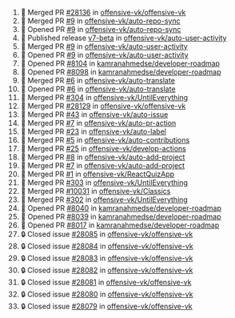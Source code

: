 <!--START_SECTION:activity-->
1. 🎉 Merged PR [#28136](https://github.com/offensive-vk/offensive-vk/pull/28136) in [offensive-vk/offensive-vk](https://github.com/offensive-vk/offensive-vk)
2. 🎉 Merged PR [#9](https://github.com/offensive-vk/auto-repo-sync/pull/9) in [offensive-vk/auto-repo-sync](https://github.com/offensive-vk/auto-repo-sync)
3. 💪 Opened PR [#9](https://github.com/offensive-vk/auto-repo-sync/pull/9) in [offensive-vk/auto-repo-sync](https://github.com/offensive-vk/auto-repo-sync)
4. 🚀 Published release [v7-beta](https://github.com/offensive-vk/auto-user-activity/releases/tag/v7-beta) in [offensive-vk/auto-user-activity](https://github.com/offensive-vk/auto-user-activity)
5. 🎉 Merged PR [#9](https://github.com/offensive-vk/auto-user-activity/pull/9) in [offensive-vk/auto-user-activity](https://github.com/offensive-vk/auto-user-activity)
6. 💪 Opened PR [#9](https://github.com/offensive-vk/auto-user-activity/pull/9) in [offensive-vk/auto-user-activity](https://github.com/offensive-vk/auto-user-activity)
7. 💪 Opened PR [#8104](https://github.com/kamranahmedse/developer-roadmap/pull/8104) in [kamranahmedse/developer-roadmap](https://github.com/kamranahmedse/developer-roadmap)
8. 💪 Opened PR [#8098](https://github.com/kamranahmedse/developer-roadmap/pull/8098) in [kamranahmedse/developer-roadmap](https://github.com/kamranahmedse/developer-roadmap)
9. 🎉 Merged PR [#6](https://github.com/offensive-vk/auto-translate/pull/6) in [offensive-vk/auto-translate](https://github.com/offensive-vk/auto-translate)
10. 💪 Opened PR [#6](https://github.com/offensive-vk/auto-translate/pull/6) in [offensive-vk/auto-translate](https://github.com/offensive-vk/auto-translate)
11. 🎉 Merged PR [#304](https://github.com/offensive-vk/UntilEverything/pull/304) in [offensive-vk/UntilEverything](https://github.com/offensive-vk/UntilEverything)
12. 🎉 Merged PR [#28129](https://github.com/offensive-vk/offensive-vk/pull/28129) in [offensive-vk/offensive-vk](https://github.com/offensive-vk/offensive-vk)
13. 🎉 Merged PR [#43](https://github.com/offensive-vk/auto-issue/pull/43) in [offensive-vk/auto-issue](https://github.com/offensive-vk/auto-issue)
14. 🎉 Merged PR [#7](https://github.com/offensive-vk/auto-pr-action/pull/7) in [offensive-vk/auto-pr-action](https://github.com/offensive-vk/auto-pr-action)
15. 🎉 Merged PR [#23](https://github.com/offensive-vk/auto-label/pull/23) in [offensive-vk/auto-label](https://github.com/offensive-vk/auto-label)
16. 🎉 Merged PR [#5](https://github.com/offensive-vk/auto-contributions/pull/5) in [offensive-vk/auto-contributions](https://github.com/offensive-vk/auto-contributions)
17. 🎉 Merged PR [#25](https://github.com/offensive-vk/develop-actions/pull/25) in [offensive-vk/develop-actions](https://github.com/offensive-vk/develop-actions)
18. 🎉 Merged PR [#8](https://github.com/offensive-vk/auto-add-project/pull/8) in [offensive-vk/auto-add-project](https://github.com/offensive-vk/auto-add-project)
19. 🎉 Merged PR [#7](https://github.com/offensive-vk/auto-add-project/pull/7) in [offensive-vk/auto-add-project](https://github.com/offensive-vk/auto-add-project)
20. 🎉 Merged PR [#1](https://github.com/offensive-vk/ReactQuizApp/pull/1) in [offensive-vk/ReactQuizApp](https://github.com/offensive-vk/ReactQuizApp)
21. 🎉 Merged PR [#303](https://github.com/offensive-vk/UntilEverything/pull/303) in [offensive-vk/UntilEverything](https://github.com/offensive-vk/UntilEverything)
22. 🎉 Merged PR [#10031](https://github.com/offensive-vk/Classics/pull/10031) in [offensive-vk/Classics](https://github.com/offensive-vk/Classics)
23. 🎉 Merged PR [#302](https://github.com/offensive-vk/UntilEverything/pull/302) in [offensive-vk/UntilEverything](https://github.com/offensive-vk/UntilEverything)
24. 💪 Opened PR [#8040](https://github.com/kamranahmedse/developer-roadmap/pull/8040) in [kamranahmedse/developer-roadmap](https://github.com/kamranahmedse/developer-roadmap)
25. 💪 Opened PR [#8039](https://github.com/kamranahmedse/developer-roadmap/pull/8039) in [kamranahmedse/developer-roadmap](https://github.com/kamranahmedse/developer-roadmap)
26. 💪 Opened PR [#8017](https://github.com/kamranahmedse/developer-roadmap/pull/8017) in [kamranahmedse/developer-roadmap](https://github.com/kamranahmedse/developer-roadmap)
27. 🔒 Closed issue [#28085](https://github.com/offensive-vk/offensive-vk/issues/28085) in [offensive-vk/offensive-vk](https://github.com/offensive-vk/offensive-vk)
28. 🔒 Closed issue [#28084](https://github.com/offensive-vk/offensive-vk/issues/28084) in [offensive-vk/offensive-vk](https://github.com/offensive-vk/offensive-vk)
29. 🔒 Closed issue [#28083](https://github.com/offensive-vk/offensive-vk/issues/28083) in [offensive-vk/offensive-vk](https://github.com/offensive-vk/offensive-vk)
30. 🔒 Closed issue [#28082](https://github.com/offensive-vk/offensive-vk/issues/28082) in [offensive-vk/offensive-vk](https://github.com/offensive-vk/offensive-vk)
31. 🔒 Closed issue [#28081](https://github.com/offensive-vk/offensive-vk/issues/28081) in [offensive-vk/offensive-vk](https://github.com/offensive-vk/offensive-vk)
32. 🔒 Closed issue [#28080](https://github.com/offensive-vk/offensive-vk/issues/28080) in [offensive-vk/offensive-vk](https://github.com/offensive-vk/offensive-vk)
33. 🔒 Closed issue [#28079](https://github.com/offensive-vk/offensive-vk/issues/28079) in [offensive-vk/offensive-vk](https://github.com/offensive-vk/offensive-vk)
<!--END_SECTION:activity-->

